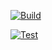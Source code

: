 [![Build](https://github.com/shahen94/famcache/actions/workflows/build_and_test.yml/badge.svg)](https://github.com/shahen94/famcache/actions/workflows/build_and_test.yml)

[![Test](https://github.com/shahen94/famcache/actions/workflows/build_and_test.yml/badge.svg)](https://github.com/shahen94/famcache/actions/workflows/build_and_test.yml)